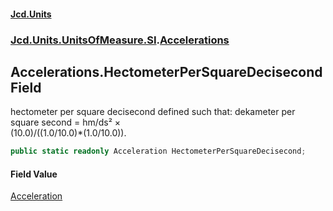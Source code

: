 #### [Jcd.Units](index.md 'index')
### [Jcd.Units.UnitsOfMeasure.SI](Jcd.Units.UnitsOfMeasure.SI.md 'Jcd.Units.UnitsOfMeasure.SI').[Accelerations](Accelerations.md 'Jcd.Units.UnitsOfMeasure.SI.Accelerations')

## Accelerations.HectometerPerSquareDecisecond Field

hectometer per square decisecond defined such that: dekameter per square second = hm/ds² ×  
(10.0)/((1.0/10.0)*(1.0/10.0)).

```csharp
public static readonly Acceleration HectometerPerSquareDecisecond;
```

#### Field Value
[Acceleration](Acceleration.md 'Jcd.Units.UnitTypes.Acceleration')